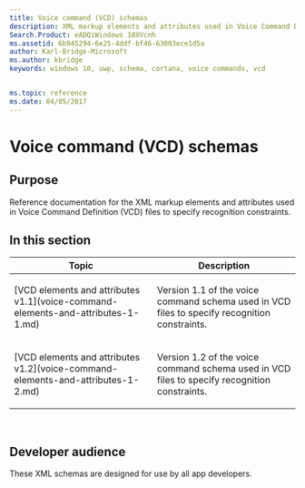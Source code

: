 ```yaml
---
title: Voice command (VCD) schemas
description: XML markup elements and attributes used in Voice Command Definition (VCD) files to specify recognition constraints.
Search.Product: eADQiWindows 10XVcnh
ms.assetid: 6b945294-6e25-4ddf-bf46-63003ece1d5a
author: Karl-Bridge-Microsoft
ms.author: kbridge
keywords: windows 10, uwp, schema, cortana, voice commands, vcd


ms.topic: reference
ms.date: 04/05/2017
---
```


# Voice command (VCD) schemas


## Purpose

Reference documentation for the XML markup elements and attributes used in Voice Command Definition (VCD) files to specify recognition constraints.


## In this section

<table>
<colgroup>
<col width="50%" />
<col width="50%" />
</colgroup>
<thead>
<tr class="header">
<th>Topic</th>
<th>Description</th>
</tr>
</thead>
<tbody>
<tr class="odd">
<td><p>[VCD elements and attributes v1.1](voice-command-elements-and-attributes-1-1.md)</p></td>
<td><p>Version 1.1 of the voice command schema used in VCD files to specify recognition constraints.</p></td>
</tr>
<tr class="even">
<td><p>[VCD elements and attributes v1.2](voice-command-elements-and-attributes-1-2.md)</p></td>
<td><p>Version 1.2 of the voice command schema used in VCD files to specify recognition constraints.</p></td>
</tr>
</tbody>
</table>
 

## Developer audience


These XML schemas are designed for use by all app developers.
